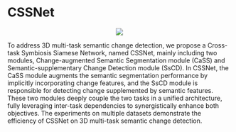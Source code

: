 # CSSNet

<p align="center">
   <img src="模型整体结构.png" >      
</p>

To address 3D multi-task semantic change detection, we propose a Cross-task Symbiosis Siamese Network, named CSSNet, mainly including two modules, Change-augmented Semantic Segmentation module (CaSS) and Semantic-supplementary Change Detection module (SsCD). In CSSNet, the CaSS module augments the semantic segmentation performance by implicitly incorporating change features, and the SsCD module is responsible for detecting change supplemented by semantic features. These two modules deeply couple the two tasks in a unified architecture, fully leveraging inter-task dependencies to synergistically enhance both objectives. The experiments on multiple datasets demonstrate the efficiency of CSSNet on 3D multi-task semantic change detection.
